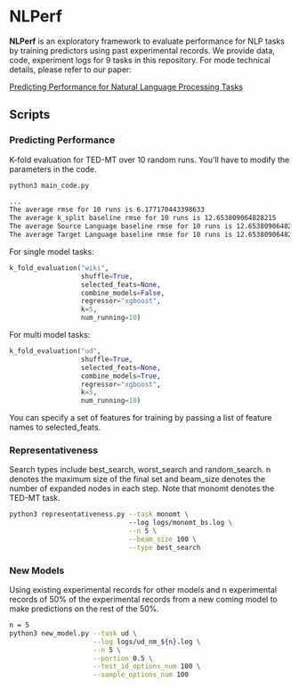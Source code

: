 # NLPerf 
**NLPerf** is an exploratory framework to evaluate performance for NLP tasks by training predictors using past experimental records. We provide data, code, experiment logs for 9 tasks in this repository. For mode technical
details, please refer to our paper:

[Predicting Performance for Natural Language Processing Tasks](google.com)

## Scripts

### Predicting Performance ###
K-fold evaluation for TED-MT over 10 random runs. You'll have to modify the parameters in the code.
```bash
python3 main_code.py 

...
The average rmse for 10 runs is 6.177170443398633
The average k_split baseline rmse for 10 runs is 12.653809064828215
The average Source Language baseline rmse for 10 runs is 12.653809064828215
The average Target Language baseline rmse for 10 runs is 12.653809064828215

```

For single model tasks:
```python
k_fold_evaluation("wiki",
                  shuffle=True,
                  selected_feats=None,
                  combine_models=False,
                  regressor="xgboost",
                  k=5,
                  num_running=10)
```

For multi model tasks:
```python
k_fold_evaluation("ud",
                  shuffle=True,
                  selected_feats=None,
                  combine_models=True,
                  regressor="xgboost",
                  k=5,
                  num_running=10)
```

You can specify a set of features for training by passing a list of feature names to selected_feats.

###  Representativeness
Search types include best_search, worst_search and random_search. n denotes the maximum size of the final set and beam_size denotes the number of expanded nodes in each step. Note that monomt denotes the TED-MT task. 
```bash
python3 representativeness.py --task monomt \ 
                              --log logs/monomt_bs.log \
                              --n 5 \
                              --beam_size 100 \
                              --type best_search
```

### New Models
Using existing experimental records for other models and n experimental records of 50% of the experimental records from a new coming model to make predictions on the rest of the 50%.  
```bash
n = 5
python3 new_model.py --task ud \
                     --log logs/ud_nm_${n}.log \
                     --n 5 \
                     --portion 0.5 \
                     --test_id_options_num 100 \
                     --sample_options_num 100
```
